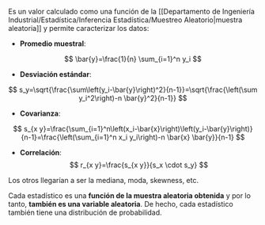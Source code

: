 
Es un valor calculado como una función de la [[Departamento de Ingeniería Industrial/Estadística/Inferencia Estadística/Muestreo Aleatorio|muestra aleatoria]] y permite caracterizar los datos: 

- **Promedio muestral**: 

$$
\bar{y}=\frac{1}{n} \sum_{i=1}^n y_i
$$

- **Desviación estándar**: 

$$
s_y=\sqrt{\frac{\sum\left(y_i-\bar{y}\right)^2}{n-1}}=\sqrt{\frac{\left(\sum y_i^2\right)-n \bar{y}^2}{n-1}}
$$

- **Covarianza**: 

$$
s_{x y}=\frac{\sum_{i=1}^n\left(x_i-\bar{x}\right)\left(y_i-\bar{y}\right)}{n-1}=\frac{\left(\sum_{i=1}^n x_i y_i\right)-n \bar{x} \bar{y}}{n-1}
$$

- **Correlación**: 
$$
r_{x y}=\frac{s_{x y}}{s_x \cdot s_y}
$$

Los otros llegarían a ser la mediana, moda, skewness, etc. 

Cada estadístico es una **función de la muestra aleatoria obtenida** y por lo tanto, **también es una variable aleatoria**. De hecho, cada estadístico también tiene una distribución de probabilidad. 